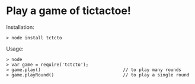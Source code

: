 Play a game of tictactoe!
=========================
Installation:

    > node install tctcto

Usage:

    > node
    > var game = require('tctcto');
    > game.play()                               // to play many rounds
    > game.playRound()                          // to play a single round

